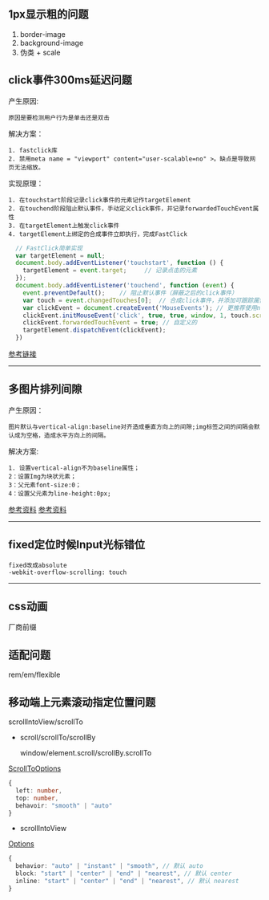 ## 1px显示粗的问题

1. border-image
2. background-image
3. 伪类 + scale


## click事件300ms延迟问题

  产生原因:
    
    原因是要检测用户行为是单击还是双击
  
  解决方案：

    1. fastclick库
    2. 禁用meta name = "viewport" content="user-scalable=no" >。缺点是导致网页无法缩放。

  实现原理：

    1. 在touchstart阶段记录click事件的元素记作targetElement 
    2. 在touchend阶段阻止默认事件，手动定义click事件，并记录forwardedTouchEvent属性
    3. 在targetElement上触发click事件
    4. targetElement上绑定的合成事件立即执行，完成FastClick

```js
  // FastClick简单实现
  var targetElement = null;
  document.body.addEventListener('touchstart', function () {
    targetElement = event.target;     // 记录点击的元素
  });
  document.body.addEventListener('touchend', function (event) {
    event.preventDefault();    // 阻止默认事件（屏蔽之后的click事件）
    var touch = event.changedTouches[0];  // 合成click事件，并添加可跟踪属性forwardedTouchEvent
    var clickEvent = document.createEvent('MouseEvents'); // 更推荐使用new CustomEvent
    clickEvent.initMouseEvent('click', true, true, window, 1, touch.screenX, touch.screenY, touch.clientX, touch.clientY, false, false, false, false, 0, null);
    clickEvent.forwardedTouchEvent = true; // 自定义的
    targetElement.dispatchEvent(clickEvent);
  })
```
  [参考链接](https://www.jianshu.com/p/c7a29a7d3e4d)

---

## 多图片排列间隙

  产生原因： 

    图片默认与vertical-align:baseline对齐造成垂直方向上的间隙;img标签之间的间隔会默认成为空格，造成水平方向上的间隔。

  解决方案:  

    1. 设置vertical-align不为baseline属性；
    2：设置Img为块状元素；
    3：父元素font-size:0；
    4：设置父元素为line-height:0px;

[参考资料](https://blog.csdn.net/qq_37855074/article/details/88826617?utm_medium=distribute.pc_relevant.none-task-blog-BlogCommendFromMachineLearnPai2-2&depth_1-utm_source=distribute.pc_relevant.none-task-blog-BlogCommendFromMachineLearnPai2-2)
[参考资料](https://blog.csdn.net/bunny2016/article/details/104163569?utm_medium=distribute.pc_relevant.none-task-blog-BlogCommendFromMachineLearnPai2-12&depth_1-utm_source=distribute.pc_relevant.none-task-blog-BlogCommendFromMachineLearnPai2-12)

---

## fixed定位时候Input光标错位

    fixed改成absolute
    -webkit-overflow-scrolling: touch

---

## css动画

厂商前缀

## 适配问题

rem/em/flexible


## 移动端上元素滚动指定位置问题

scrollIntoView/scrollTo

- scroll/scrollTo/scrollBy

    window/element.scroll/scrollBy.scrollTo

[ScrollToOptions](https://developer.mozilla.org/en-US/docs/Web/API/ScrollToOptions)

```ts
{
  left: number,
  top: number,
  behavoir: "smooth" | "auto"
}

```
- scrollIntoView

[Options](https://blog.csdn.net/THINK_OF_/article/details/85338033)


```ts
{
  behavior: "auto" | "instant" | "smooth", // 默认 auto
  block: "start" | "center" | "end" | "nearest", // 默认 center
  inline: "start" | "center" | "end" | "nearest", // 默认 nearest
}

```
